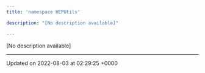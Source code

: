 ```yaml
---
title: 'namespace HEPUtils'

description: "[No description available]"

---
```







[No description available]






-------------------------------

Updated on 2022-08-03 at 02:29:25 +0000